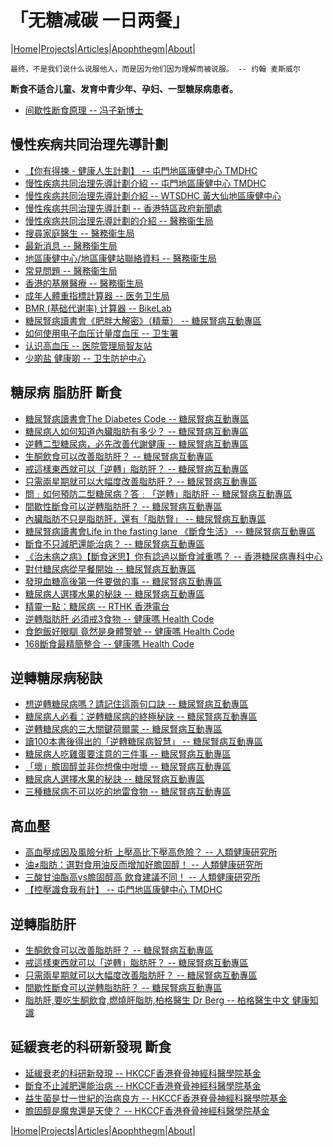 # 「无糖减碳 一日两餐」

|[Home](/README.md)|[Projects](/projects.md)|[Articles](/articles.md)|[Apophthegm](/apophthegm.md)|[About](/about.md)|

```
最终，不是我们说什么说服他人，而是因为他们因为理解而被说服。 -- 约翰 麦斯威尔
```

**断食不适合儿童、发育中青少年、孕妇、一型糖尿病患者。**   

- [间歇性断食原理 -- 冯子新博士](/fasting_theory.md)   

## 慢性疾病共同治理先導計劃

- [【你有得揀 - 健康人生計劃】 -- 屯門地區康健中心 TMDHC](https://www.youtube.com/watch?v=LMXZB8TizkQ)  
- [慢性疾病共同治理先導計劃介紹 -- 屯門地區康健中心 TMDHC](https://www.youtube.com/watch?v=O0g_a78pg1s)  
- [慢性疾病共同治理先導計劃介紹 -- WTSDHC 黃大仙地區康健中心 ](https://www.youtube.com/watch?v=5YTqZ2_p_pc)  
- [慢性疾病共同治理先導計劃 -- 香港特區政府新聞處](https://www.youtube.com/watch?v=RwgQMLFufF4)  
- [慢性疾病共同治理先導計劃的介紹 -- 醫務衞生局](https://www.primaryhealthcare.gov.hk/cdcc/tc/gp/introduction.html)  
- [搜尋家庭醫生 -- 醫務衞生局](https://www.primaryhealthcare.gov.hk/cdcc/tc/gp/doctor_search.html)  
- [最新消息 -- 醫務衞生局](https://www.primaryhealthcare.gov.hk/cdcc/tc/gp/news.html)  
- [地區康健中心/地區康健站聯絡資料 -- 醫務衞生局](https://www.primaryhealthcare.gov.hk/cdcc/tc/gp/dhc_list.html)  
- [常見問題 -- 醫務衞生局](https://www.primaryhealthcare.gov.hk/cdcc/tc/gp/faq.html)  
- [香港的基層醫療 -- 醫務衞生局](https://www.primaryhealthcare.gov.hk/cdcc/tc/gp/primary_healthcare_in_hk.html)  
- [成年人體重指標計算器 -- 医务卫生局](https://www.dhc.gov.hk/tc/bmi_calculator.html)  
- [BMR (基础代谢率) 计算器 -- BikeLab](https://bikelab.cn/bmr/)   
- [糖尿腎病讀書會《肥胖大解密》（精華） -- 糖尿腎病互動專區](https://www.youtube.com/watch?v=IcbUY0IYoDk)  
- [如何使用电子血压计量度血压 -- 卫生署](https://m.youtube.com/watch?v=7FyByk3ZWns)    
- [认识高血压 -- 医院管理局智友站](https://www21.ha.org.hk/smartpatient/SPW/zh-hk/Disease-Information/Disease/?guid=d41c67f5-f6f6-4d12-a1e4-b659ef2fbe43)    
- [少啲盐 健康啲 -- 卫生防护中心](https://www.chp.gov.hk/files/her/less_salt_for_better_health_infographic.pdf)    

## 糖尿病 脂肪肝 斷食

- [糖尿腎病讀書會The Diabetes Code -- 糖尿腎病互動專區](https://www.youtube.com/watch?v=bd_p-Fw_PYw)  
- [糖尿病人如何知道內臟脂肪有多少？ -- 糖尿腎病互動專區](https://www.youtube.com/watch?v=GFs_qkpXpbI)  
- [逆轉二型糖尿病，必先改善代謝健康 -- 糖尿腎病互動專區](https://www.youtube.com/watch?v=_ZT-LTTx6xo)  
- [生酮飲食可以改善脂肪肝？ -- 糖尿腎病互動專區](https://www.youtube.com/watch?v=_0QQqHVnHUg)  
- [戒這樣東西就可以「逆轉」脂肪肝？ -- 糖尿腎病互動專區](https://www.youtube.com/watch?v=Yc1bKr2ZNqw)  
- [只需兩星期就可以大幅度改善脂肪肝？ -- 糖尿腎病互動專區](https://www.youtube.com/watch?v=DRc5ah77U5M)  
- [問﹕如何預防二型糖尿病？答﹕「逆轉」脂肪肝 -- 糖尿腎病互動專區](https://www.youtube.com/watch?v=h711mqkUBPY)  
- [間歇性斷食可以逆轉脂肪肝？ -- 糖尿腎病互動專區](https://www.youtube.com/watch?v=DwaPQQiJiCU)  
- [內臟脂肪不只是脂肪肝，還有「脂肪腎」 -- 糖尿腎病互動專區](https://www.youtube.com/watch?v=6OFmMgOeWuw)  
- [糖尿腎病讀書會Life in the fasting lane 《斷食生活》 -- 糖尿腎病互動專區](https://www.youtube.com/watch?v=FRbRmFsmDcU)  
- [斷食不只減肥還能治病？ -- 糖尿腎病互動專區](https://www.youtube.com/watch?v=ute2e0msd_M)  
- [《治未病之病》【斷食迷思】你有諗過以斷食減重嗎？ -- 香港糖尿病專科中心](https://www.youtube.com/watch?v=e8SvW5CDW0c)  
- [對付糖尿病從早餐開始 -- 糖尿腎病互動專區](https://www.youtube.com/watch?v=ZzFU0cmMQYU)  
- [發現血糖高後第一件要做的事 -- 糖尿腎病互動專區](https://www.youtube.com/watch?v=btrK0S-aRJk)  
- [糖尿病人選擇水果的秘訣 -- 糖尿腎病互動專區](https://www.youtube.com/watch?v=vIKvohkqUCM)  
- [精靈一點：糖尿病 -- RTHK 香港電台](https://www.youtube.com/watch?v=HzG2Ul9WB9U)  
- [逆轉脂肪肝 必須戒3食物 -- 健康嗎 Health Code](https://www.youtube.com/watch?v=EWpXGCqM4Xg)  
- [食飽飯好眼瞓 竟然是身體警號 -- 健康嗎 Health Code](https://www.youtube.com/watch?v=H3y3c6cnVh0)  
- [168斷食最精簡整合 -- 健康嗎 Health Code](https://www.youtube.com/watch?v=de1FNqBrRwQ)  

## 逆轉糖尿病秘訣

- [想逆轉糖尿病嗎？請記住這兩句口訣 -- 糖尿腎病互動專區](https://www.youtube.com/watch?v=HlcyZOsMBFc)  
- [糖尿病人必看：逆轉糖尿病的終極秘訣 -- 糖尿腎病互動專區](https://www.youtube.com/watch?v=2YMyB4uTkEE)  
- [逆轉糖尿病的三大關鍵荷爾蒙 -- 糖尿腎病互動專區](https://www.youtube.com/watch?v=DvndvV0k8Kw)  
- [讀100本書後得出的「逆轉糖尿病智慧」 -- 糖尿腎病互動專區](https://www.youtube.com/watch?v=lywF5Qpv2uc)  
- [糖尿病人吃雞蛋要注意的三件事 -- 糖尿腎病互動專區](https://www.youtube.com/watch?v=vZHEheNNIPM)  
- [「壞」膽固醇並非你想像中咁壞 -- 糖尿腎病互動專區](https://www.youtube.com/watch?v=sYCKNR9WRTE)  
- [糖尿病人選擇水果的秘訣 -- 糖尿腎病互動專區](https://www.youtube.com/watch?v=vIKvohkqUCM)  
- [三種糖尿病不可以吃的地雷食物 -- 糖尿腎病互動專區](https://www.youtube.com/watch?v=Ph_syuqDVtI)  

## 高血壓

- [高血壓成因及風險分析 上壓高比下壓高危險？ -- 人類健康研究所](https://www.youtube.com/watch?v=zVwiC7rQMNw)  
- [油≠脂肪：選對食用油反而增加好膽固醇！ -- 人類健康研究所](https://www.youtube.com/watch?v=LIcte9P1qaw)  
- [三酸甘油酯高vs膽固醇高 飲食建議不同！ -- 人類健康研究所](https://www.youtube.com/watch?v=i7dvNgtVCEQ)  
- [【控壓識食我有計】 -- 屯門地區康健中心 TMDHC](https://www.youtube.com/watch?v=j1dNcYLZ880)  

## 逆轉脂肪肝

- [生酮飲食可以改善脂肪肝？ -- 糖尿腎病互動專區](https://www.youtube.com/watch?v=_0QQqHVnHUg)  
- [戒這樣東西就可以「逆轉」脂肪肝？ -- 糖尿腎病互動專區](https://www.youtube.com/watch?v=Yc1bKr2ZNqw)  
- [只需兩星期就可以大幅度改善脂肪肝？ -- 糖尿腎病互動專區](https://www.youtube.com/watch?v=DRc5ah77U5M)  
- [間歇性斷食可以逆轉脂肪肝？ -- 糖尿腎病互動專區](https://www.youtube.com/watch?v=DwaPQQiJiCU)  
- [脂肪肝,要吃生酮飲食,燃燒肝脂肪,柏格醫生 Dr Berg -- 柏格醫生中文 健康知識](https://www.youtube.com/watch?v=qczPxQ27lEw)  

## 延緩衰老的科研新發現 斷食

- [延緩衰老的科研新發現 -- HKCCF香港脊骨神經科醫學院基金](https://www.youtube.com/watch?v=aMuo4d0ICQc)  
- [斷食不止減肥還能治病 -- HKCCF香港脊骨神經科醫學院基金](https://www.youtube.com/watch?v=QuZlPRrb8FM)  
- [益生菌是廿一世紀的治病良方 -- HKCCF香港脊骨神經科醫學院基金](https://www.youtube.com/watch?v=jrxSSo7x3y0)  
- [膽固醇是魔鬼還是天使？ -- HKCCF香港脊骨神經科醫學院基金](https://www.youtube.com/watch?v=E3rIezx06C0)

|[Home](/README.md)|[Projects](/projects.md)|[Articles](/articles.md)|[Apophthegm](/apophthegm.md)|[About](/about.md)|
